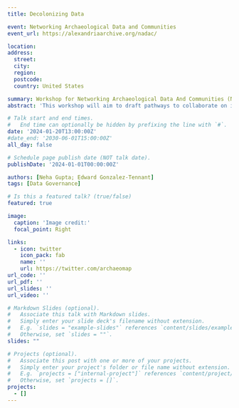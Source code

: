 ```yaml
---
title: Decolonizing Data

event: Networking Archaeological Data and Communities
event_url: https://alexandriaarchive.org/nadac/

location: 
address: 
  street: 
  city: 
  region: 
  postcode: 
  country: United States

summary: Workshop for Networking Archaeological Data And Communities (NADAC) participants on pathways to collaborate on research projects and publications.
abstract: 'This workshop will aim to draft pathways to collaborate on individual research projects and publication with relevant community stakeholders, especially those with indigenous, BIPOC, low-incoming, diaspora, refugee, and other underserved communities, where appropriate.'

# Talk start and end times.
#   End time can optionally be hidden by prefixing the line with `#`.
date: '2024-01-20T13:00:00Z'
#date_end: '2030-06-01T15:00:00Z'
all_day: false

# Schedule page publish date (NOT talk date).
publishDate: '2024-01-01T00:00:00Z'

authors: [Neha Gupta; Edward Gonzalez-Tennant]
tags: [Data Governance]

# Is this a featured talk? (true/false)
featured: true

image:
  caption: 'Image credit:'
  focal_point: Right

links:
  - icon: twitter
    icon_pack: fab
    name: ''
    url: https://twitter.com/archaeomap
url_code: ''
url_pdf: ''
url_slides: ''
url_video: ''

# Markdown Slides (optional).
#   Associate this talk with Markdown slides.
#   Simply enter your slide deck's filename without extension.
#   E.g. `slides = "example-slides"` references `content/slides/example-slides.md`.
#   Otherwise, set `slides = ""`.
slides: ""

# Projects (optional).
#   Associate this post with one or more of your projects.
#   Simply enter your project's folder or file name without extension.
#   E.g. `projects = ["internal-project"]` references `content/project/deep-learning/index.md`.
#   Otherwise, set `projects = []`.
projects:
  - []
---
```



